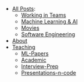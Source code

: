 <!--This optional File is used to allow the creation custom menu orders etc*/--> 

 - [All Posts](/blog):
	 - [Working in Teams](/blog/management)
	 - [Machine Learning & AI](/blog/machine_learning)
     - [Movies](/blog/movies)
     - [Software Engineering](/blog/software_engineering)
 - [About](/About)
 - [Teaching](/Resources)
	 - [ML-Papers](/Resources/ML-Papers)
	 - [Academic](/Resources/Academic)
	 - [Interview-Prep](/Resources/Interview-Prep)
 	 - [Presentations-n-code](/Presentations-n-code)